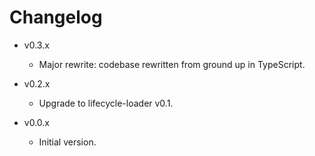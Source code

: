 
# Changelog

- v0.3.x
  - Major rewrite: codebase rewritten from ground up in TypeScript.

- v0.2.x
  - Upgrade to lifecycle-loader v0.1.

- v0.0.x
  - Initial version.
